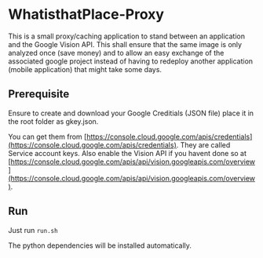# WhatisthatPlace-Proxy

This is a small proxy/caching application to stand between an application and the Google Vision API. This shall ensure that the same image is only analyzed once (save money) and to allow an easy exchange of the associated google project instead of having to redeploy another application (mobile application) that might take some days.

## Prerequisite
Ensure to create and download your Google Creditials (JSON file) place it in the root folder as gkey.json.

You can get them from [https://console.cloud.google.com/apis/credentials](https://console.cloud.google.com/apis/credentials). They are called Service account keys. Also enable the Vision API if you havent done so at [https://console.cloud.google.com/apis/api/vision.googleapis.com/overview](https://console.cloud.google.com/apis/api/vision.googleapis.com/overview).

## Run
Just run ```run.sh```

The python dependencies will be installed automatically.
